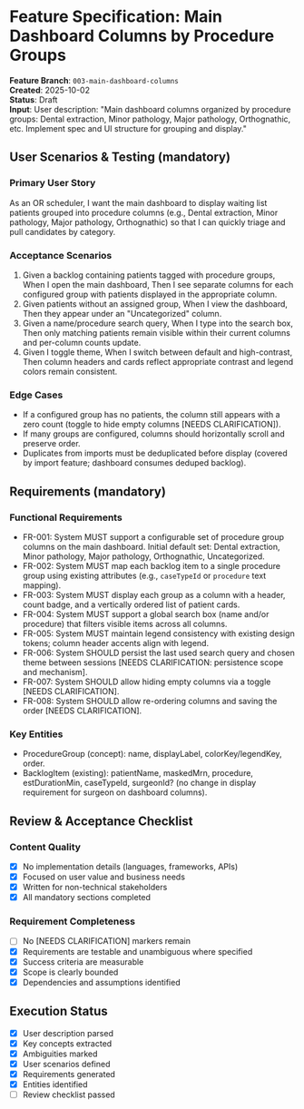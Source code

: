 # Feature Specification: Main Dashboard Columns by Procedure Groups

**Feature Branch**: `003-main-dashboard-columns`  
**Created**: 2025-10-02  
**Status**: Draft  
**Input**: User description: "Main dashboard columns organized by procedure groups: Dental extraction, Minor pathology, Major pathology, Orthognathic, etc. Implement spec and UI structure for grouping and display."

## User Scenarios & Testing (mandatory)

### Primary User Story
As an OR scheduler, I want the main dashboard to display waiting list patients grouped into procedure columns (e.g., Dental extraction, Minor pathology, Major pathology, Orthognathic) so that I can quickly triage and pull candidates by category.

### Acceptance Scenarios
1. Given a backlog containing patients tagged with procedure groups, When I open the main dashboard, Then I see separate columns for each configured group with patients displayed in the appropriate column.
2. Given patients without an assigned group, When I view the dashboard, Then they appear under an "Uncategorized" column.
3. Given a name/procedure search query, When I type into the search box, Then only matching patients remain visible within their current columns and per-column counts update.
4. Given I toggle theme, When I switch between default and high-contrast, Then column headers and cards reflect appropriate contrast and legend colors remain consistent.

### Edge Cases
- If a configured group has no patients, the column still appears with a zero count (toggle to hide empty columns [NEEDS CLARIFICATION]).
- If many groups are configured, columns should horizontally scroll and preserve order.
- Duplicates from imports must be deduplicated before display (covered by import feature; dashboard consumes deduped backlog).

## Requirements (mandatory)

### Functional Requirements
- FR-001: System MUST support a configurable set of procedure group columns on the main dashboard. Initial default set: Dental extraction, Minor pathology, Major pathology, Orthognathic, Uncategorized.
- FR-002: System MUST map each backlog item to a single procedure group using existing attributes (e.g., `caseTypeId` or `procedure` text mapping).
- FR-003: System MUST display each group as a column with a header, count badge, and a vertically ordered list of patient cards.
- FR-004: System MUST support a global search box (name and/or procedure) that filters visible items across all columns.
- FR-005: System MUST maintain legend consistency with existing design tokens; column header accents align with legend.
- FR-006: System SHOULD persist the last used search query and chosen theme between sessions [NEEDS CLARIFICATION: persistence scope and mechanism].
- FR-007: System SHOULD allow hiding empty columns via a toggle [NEEDS CLARIFICATION].
- FR-008: System SHOULD allow re-ordering columns and saving the order [NEEDS CLARIFICATION].

### Key Entities
- ProcedureGroup (concept): name, displayLabel, colorKey/legendKey, order.
- BacklogItem (existing): patientName, maskedMrn, procedure, estDurationMin, caseTypeId, surgeonId? (no change in display requirement for surgeon on dashboard columns).

## Review & Acceptance Checklist

### Content Quality
- [x] No implementation details (languages, frameworks, APIs)
- [x] Focused on user value and business needs
- [x] Written for non-technical stakeholders
- [x] All mandatory sections completed

### Requirement Completeness
- [ ] No [NEEDS CLARIFICATION] markers remain
- [x] Requirements are testable and unambiguous where specified
- [x] Success criteria are measurable
- [x] Scope is clearly bounded
- [x] Dependencies and assumptions identified

## Execution Status

- [x] User description parsed
- [x] Key concepts extracted
- [x] Ambiguities marked
- [x] User scenarios defined
- [x] Requirements generated
- [x] Entities identified
- [ ] Review checklist passed
